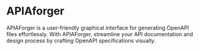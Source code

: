 # APIAforger
APIAForger is a user-friendly graphical interface for generating OpenAPI files effortlessly. With APIAForger, streamline your API documentation and design process by crafting OpenAPI specifications visually. 
